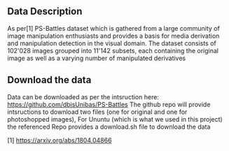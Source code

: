 ## Data Description
As per[1] PS-Battles dataset which is gathered from a large community of image manipulation enthusiasts and provides a basis for media derivation and manipulation detection in the visual domain. The dataset consists of 102'028 images grouped into 11'142 subsets, each containing the original image as well as a varying number of manipulated derivatives

## Download the data
Data can be downloaded as per the intsruction here: https://github.com/dbisUnibas/PS-Battles
The github repo will provide intsructions to download two files (one for original and one for photoshopped images), For Ununtu (which is what we used in this project) the referenced Repo provides a download.sh file to download the data


[1] https://arxiv.org/abs/1804.04866
